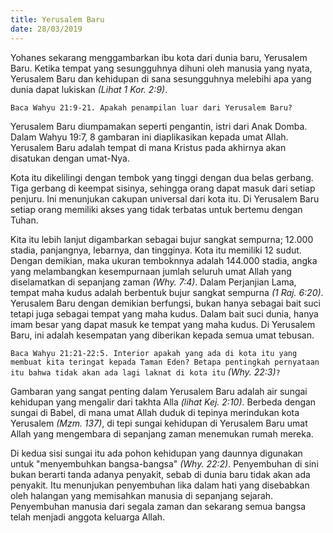 ```yaml
---
title: Yerusalem Baru
date: 28/03/2019
---
```


Yohanes sekarang menggambarkan ibu kota dari dunia baru, Yerusalem Baru. Ketika tempat yang sesungguhnya dihuni oleh manusia yang nyata, Yerusalem Baru dan kehidupan di sana sesungguhnya melebihi apa yang dunia dapat lukiskan _(Lihat 1 Kor. 2:9)_.

`Baca Wahyu 21:9-21. Apakah penampilan luar dari Yerusalem Baru?`

Yerusalem Baru diumpamakan seperti pengantin, istri dari Anak Domba. Dalam Wahyu 19:7, 8 gambaran ini diaplikasikan kepada umat Allah. Yerusalem Baru adalah tempat di mana Kristus pada akhirnya akan disatukan dengan umat-Nya.

Kota itu dikelilingi dengan tembok yang tinggi dengan dua belas gerbang. Tiga gerbang di keempat sisinya, sehingga orang dapat masuk dari setiap penjuru. Ini menunjukan cakupan universal dari kota itu. Di Yerusalem Baru setiap orang memiliki akses yang tidak terbatas untuk bertemu dengan Tuhan.

Kita itu lebih lanjut digambarkan sebagai bujur sangkat sempurna; 12.000 stadia, panjangnya, lebarnya, dan tingginya. Kota itu memiliki 12 sudut. Dengan demikian, maka ukuran temboknnya adalah 144.000 stadia, angka yang melambangkan kesempurnaan jumlah seluruh umat Allah yang diselamatkan di sepanjang zaman _(Why. 7:4)_. Dalam Perjanjian Lama, tempat maha kudus adalah berbentuk bujur sangkat sempurna _(1 Raj. 6:20)_. Yerusalem Baru dengan demikian berfungsi, bukan hanya sebagai bait suci tetapi juga sebagai tempat yang maha kudus. Dalam bait suci dunia, hanya imam besar yang dapat masuk ke tempat yang maha kudus. Di Yerusalem Baru, ini adalah kesempatan yang diberikan kepada semua umat tebusan.

`Baca Wahyu 21:21-22:5. Interior apakah yang ada di kota itu yang membuat kita teringat kepada Taman Eden? Betapa pentingkah pernyataan itu bahwa tidak akan ada lagi laknat di kota itu` _(Why. 22:3)_`?`

Gambaran yang sangat penting dalam Yerusalem Baru adalah air sungai kehidupan yang mengalir dari takhta Alla _(lihat Kej. 2:10)_. Berbeda dengan sungai di Babel, di mana umat Allah duduk di tepinya merindukan kota Yerusalem _(Mzm. 137)_, di tepi sungai kehidupan di Yerusalem Baru umat Allah yang mengembara di sepanjang zaman menemukan rumah mereka.

Di kedua sisi sungai itu ada pohon kehidupan yang daunnya digunakan untuk "menyembuhkan bangsa-bangsa" _(Why. 22:2)_. Penyembuhan di sini bukan berarti tanda adanya penyakit, sebab di dunia baru tidak akan ada penyakit. Itu menunjukan penyembuhan lika dalam hati yang disebabkan oleh halangan yang memisahkan manusia di sepanjang sejarah. Penyembuhan manusia dari segala zaman dan sekarang semua bangsa telah menjadi anggota keluarga Allah.
